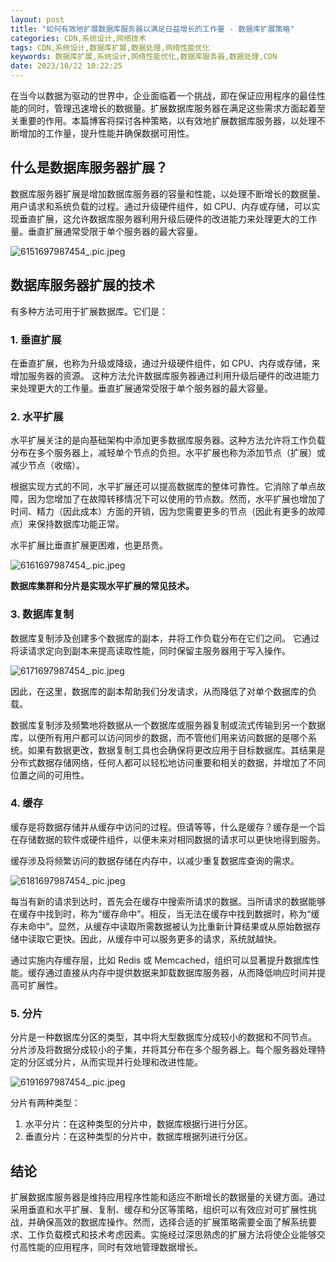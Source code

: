```yaml
---
layout: post
title: "如何有效地扩展数据库服务器以满足日益增长的工作量 - 数据库扩展策略"
categories: CDN,系统设计,网络技术
tags: CDN,系统设计,数据库扩展,数据处理,网络性能优化
keywords: 数据库扩展,系统设计,网络性能优化,数据库服务器,数据处理,CDN
date: 2023/10/22 10:22:25
---
```


在当今以数据为驱动的世界中，企业面临着一个挑战，即在保证应用程序的最佳性能的同时，管理迅速增长的数据量。扩展数据库服务器在满足这些需求方面起着至关重要的作用。本篇博客将探讨各种策略，以有效地扩展数据库服务器，以处理不断增加的工作量，提升性能并确保数据可用性。

## 什么是数据库服务器扩展？

数据库服务器扩展是增加数据库服务器的容量和性能，以处理不断增长的数据量、用户请求和系统负载的过程。通过升级硬件组件，如 CPU、内存或存储，可以实现垂直扩展，这允许数据库服务器利用升级后硬件的改进能力来处理更大的工作量。垂直扩展通常受限于单个服务器的最大容量。

![6151697987454_.pic.jpeg](https://res.craft.do/user/full/c4fcd313-f319-c77e-e1f2-f4caca9f2c87/doc/F02E56CC-D70B-4A7E-B6D6-9295DB942209/96A64AAA-6C98-47AC-9881-31AF9FA9D99F_2/vcI07aKM3g3GBDLwMhNNOqfyG81LNJyu0syQj8eeUpUz/6151697987454_.pic.jpeg)

<!--more-->

## 数据库服务器扩展的技术

有多种方法可用于扩展数据库。它们是：

### 1. 垂直扩展

在垂直扩展，也称为升级或降级，通过升级硬件组件，如 CPU、内存或存储，来增加服务器的资源。 这种方法允许数据库服务器通过利用升级后硬件的改进能力来处理更大的工作量。垂直扩展通常受限于单个服务器的最大容量。

### 2. 水平扩展

水平扩展关注的是向基础架构中添加更多数据库服务器。这种方法允许将工作负载分布在多个服务器上，减轻单个节点的负担。水平扩展也称为添加节点（扩展）或减少节点（收缩）。

根据实现方式的不同，水平扩展还可以提高数据库的整体可靠性。它消除了单点故障，因为您增加了在故障转移情况下可以使用的节点数。然而，水平扩展也增加了时间、精力（因此成本）方面的开销，因为您需要更多的节点（因此有更多的故障点）来保持数据库功能正常。

水平扩展比垂直扩展更困难，也更昂贵。

![6161697987454_.pic.jpeg](https://res.craft.do/user/full/c4fcd313-f319-c77e-e1f2-f4caca9f2c87/doc/F02E56CC-D70B-4A7E-B6D6-9295DB942209/943617F4-4586-48D7-A71C-3D5FF352DDDB_2/8LFoBH9y929Fy1if7HeZItrjoRi7MPXOk45vCZIak0sz/6161697987454_.pic.jpeg)

**数据库集群和分片是实现水平扩展的常见技术。**

### 3. 数据库复制

数据库复制涉及创建多个数据库的副本，并将工作负载分布在它们之间。 它通过将读请求定向到副本来提高读取性能，同时保留主服务器用于写入操作。

![6171697987454_.pic.jpeg](https://res.craft.do/user/full/c4fcd313-f319-c77e-e1f2-f4caca9f2c87/doc/F02E56CC-D70B-4A7E-B6D6-9295DB942209/8003376E-B7DC-44D8-B0F6-7B1B10AE7479_2/2ySUy6B1ONVKWtPZGBNL1v6PeQtMOZuzKlp6a73VemEz/6171697987454_.pic.jpeg)

因此，在这里，数据库的副本帮助我们分发请求，从而降低了对单个数据库的负载。

数据库复制涉及频繁地将数据从一个数据库或服务器复制或流式传输到另一个数据库，以便所有用户都可以访问同步的数据，而不管他们用来访问数据的是哪个系统。如果有数据更改，数据复制工具也会确保将更改应用于目标数据库。其结果是分布式数据存储网络，任何人都可以轻松地访问重要和相关的数据，并增加了不同位置之间的可用性。

### 4. 缓存

缓存是将数据存储并从缓存中访问的过程。但请等等，什么是缓存？缓存是一个旨在存储数据的软件或硬件组件，以便未来对相同数据的请求可以更快地得到服务。

缓存涉及将频繁访问的数据存储在内存中，以减少重复数据库查询的需求。

![6181697987454_.pic.jpeg](https://res.craft.do/user/full/c4fcd313-f319-c77e-e1f2-f4caca9f2c87/doc/F02E56CC-D70B-4A7E-B6D6-9295DB942209/26EB2C68-0068-4E84-9C9A-D2D78C249D32_2/iT6mLAXyingRleNT2Gt8dALNGI0Z145s0o7TmvB73HEz/6181697987454_.pic.jpeg)

每当有新的请求到达时，首先会在缓存中搜索所请求的数据。当所请求的数据能够在缓存中找到时，称为“缓存命中”。相反，当无法在缓存中找到数据时，称为“缓存未命中”。显然，从缓存中读取所需数据被认为比重新计算结果或从原始数据存储中读取它更快。因此，从缓存中可以服务更多的请求，系统就越快。

通过实施内存缓存层，比如 Redis 或 Memcached，组织可以显著提升数据库性能。缓存通过直接从内存中提供数据来卸载数据库服务器，从而降低响应时间并提高可扩展性。

### 5. 分片

分片是一种数据库分区的类型，其中将大型数据库分成较小的数据和不同节点。 分片涉及将数据分成较小的子集，并将其分布在多个服务器上。每个服务器处理特定的分区或分片，从而实现并行处理和改进性能。

![6191697987454_.pic.jpeg](https://res.craft.do/user/full/c4fcd313-f319-c77e-e1f2-f4caca9f2c87/doc/F02E56CC-D70B-4A7E-B6D6-9295DB942209/1BA867CF-700A-42F7-B9FC-2AFCAC580D2F_2/ZgG0e1q27MAoEyfIASNHhfSLC069OiHQ2jTPzg2GEaIz/6191697987454_.pic.jpeg)

分片有两种类型：

1. 水平分片：在这种类型的分片中，数据库根据行进行分区。
2. 垂直分片：在这种类型的分片中，数据库根据列进行分区。

## 结论

扩展数据库服务器是维持应用程序性能和适应不断增长的数据量的关键方面。通过采用垂直和水平扩展、复制、缓存和分区等策略，组织可以有效应对可扩展性挑战，并确保高效的数据库操作。然而，选择合适的扩展策略需要全面了解系统要求、工作负载模式和技术考虑因素。实施经过深思熟虑的扩展方法将使企业能够交付高性能的应用程序，同时有效地管理数据增长。

